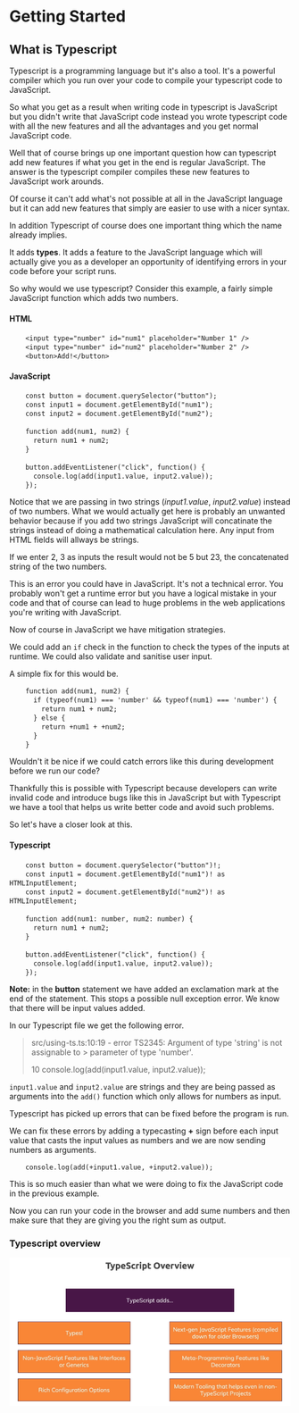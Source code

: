 # Getting Started

## What is Typescript

Typescript is a programming language but it's also a tool. It's a powerful compiler which you run over your code to compile your typescript code to JavaScript.

So what you get as a result when writing code in typescript is JavaScript but you didn't write that JavaScript code instead you wrote typescript code with all the new features and all the advantages and you get normal JavaScript code.

Well that of course brings up one important question how can typescript add new features if what you get in the end is regular JavaScript. The answer is the typescript compiler compiles these new features to JavaScript work arounds.

Of course it can't add what's not possible at all in the JavaScript language but it can add new features that simply are easier to use with a nicer syntax.

In addition Typescript of course does one important thing which the name already implies.

It adds **types**. It adds a feature to the JavaScript language which will actually give you as a developer an opportunity of identifying errors in your code before your script runs.

So why would we use typescript? Consider this example, a fairly simple JavaScript function which adds two numbers.

#### HTML

```
    <input type="number" id="num1" placeholder="Number 1" />
    <input type="number" id="num2" placeholder="Number 2" />
    <button>Add!</button>
```

#### JavaScript

```
    const button = document.querySelector("button");
    const input1 = document.getElementById("num1");
    const input2 = document.getElementById("num2");

    function add(num1, num2) {
      return num1 + num2;
    }

    button.addEventListener("click", function() {
      console.log(add(input1.value, input2.value));
    });
```

Notice that we are passing in two strings (_input1.value_, _input2.value_) instead of two numbers. What we would actually get here is probably an unwanted behavior because if you add two strings JavaScript will concatinate the strings instead of doing a mathematical calculation here. Any input from HTML fields will allways be strings.

If we enter 2, 3 as inputs the result would not be 5 but 23, the concatenated string of the two numbers.

This is an error you could have in JavaScript. It's not a technical error. You probably won't get a runtime error but you have a logical mistake in your code and that of course can lead to huge problems in the web applications you're writing with JavaScript.

Now of course in JavaScript we have mitigation strategies.

We could add an `if` check in the function to check the types of the inputs at runtime. We could also validate and sanitise user input.

A simple fix for this would be.

```
    function add(num1, num2) {
      if (typeof(num1) === 'number' && typeof(num1) === 'number') {
        return num1 + num2;
      } else {
        return +num1 + +num2;
      }
    }
```

Wouldn't it be nice if we could catch errors like this during development before we run our code?

Thankfully this is possible with Typescript because developers can write invalid code and introduce bugs like this in JavaScript but with Typescript we have a tool that helps us write better code and avoid such problems.

So let's have a closer look at this.

#### Typescript

```
    const button = document.querySelector("button")!;
    const input1 = document.getElementById("num1")! as HTMLInputElement;
    const input2 = document.getElementById("num2")! as HTMLInputElement;

    function add(num1: number, num2: number) {
      return num1 + num2;
    }

    button.addEventListener("click", function() {
      console.log(add(input1.value, input2.value));
    });
```

**Note:** in the **button** statement we have added an exclamation mark at the end of the statement. This stops a possible null exception error. We know that there will be input values added.

In our Typescript file we get the following error.

> src/using-ts.ts:10:19 - error TS2345: Argument of type 'string' is not assignable to > parameter of type 'number'.
>
> 10 console.log(add(input1.value, input2.value));

`input1.value` and `input2.value` are strings and they are being passed as arguments into the `add()` function which only allows for numbers as input.

Typescript has picked up errors that can be fixed before the program is run.

We can fix these errors by adding a typecasting **+** sign before each input value that casts the input values as numbers and we are now sending numbers as arguments.

```
    console.log(add(+input1.value, +input2.value));
```

This is so much easier than what we were doing to fix the JavaScript code in the previous example.

Now you can run your code in the browser and add sume numbers and then make sure that they are giving you the right sum as output.

### Typescript overview

![Typescript overview](assets/images/typescript-overview.jpg "Typescript overview")
